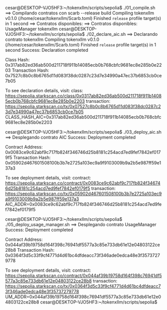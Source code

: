 cesar@DESKTOP-VJO5HF3:~/tokenxllm/scripts/sepolia$ ./01_compile.sh 
==> Compilando contratos con scarb --release build
   Compiling tokenxllm v0.1.0 (/home/cesar/tokenxllm/Scarb.toml)
    Finished `release` profile target(s) in 1 second
==> Contratos disponibles:
==> Contratos disponibles:
UsageManager
tokenxllm
cesar@DESKTOP-VJO5HF3:~/tokenxllm/scripts/sepolia$ ./02_declare_aic.sh 
==> Declarando contrato tokenxllm
   Compiling tokenxllm v0.1.0 (/home/cesar/tokenxllm/Scarb.toml)
    Finished `release` profile target(s) in 1 second
Success: Declaration completed

Class Hash:       0x317ab82ed36ab500d211718f911b14085ecb0b768cbfc9681ec8e285b0e2203
Transaction Hash: 0x7527c8b0c8b6765d11d083f38dc0287c23d7e34990a47ec37b6853cb0ce7b05

To see declaration details, visit:
class: https://sepolia.starkscan.co/class/0x0317ab82ed36ab500d211718f911b14085ecb0b768cbfc9681ec8e285b0e2203
transaction: https://sepolia.starkscan.co/tx/0x07527c8b0c8b6765d11d083f38dc0287c23d7e34990a47ec37b6853cb0ce7b05
CLASS_HASH_AIC=0x317ab82ed36ab500d211718f911b14085ecb0b768cbfc9681ec8e285b0e2203

cesar@DESKTOP-VJO5HF3:~/tokenxllm/scripts/sepolia$ ./03_deploy_aic.sh 
==> Desplegando contrato AIC
Success: Deployment completed

Contract Address: 0x0083ce9c62abf9c717fb824f346746d25b8181c254acd7ed9fef7842ef0179f5
Transaction Hash: 0x05902d467601508100b3b7e2725a103ec9a9f9103009b9a2b5e987ff59e137a3

To see deployment details, visit:
contract: https://sepolia.starkscan.co/contract/0x0083ce9c62abf9c717fb824f346746d25b8181c254acd7ed9fef7842ef0179f5
transaction: https://sepolia.starkscan.co/tx/0x05902d467601508100b3b7e2725a103ec9a9f9103009b9a2b5e987ff59e137a3
AIC_ADDR=0x0083ce9c62abf9c717fb824f346746d25b8181c254acd7ed9fef7842ef0179f5

cesar@DESKTOP-VJO5HF3:~/tokenxllm/scripts/sepolia$ ./05_deploy_usage_manager.sh 
==> Desplegando contrato UsageManager
Success: Deployment completed

Contract Address: 0x044af39b19758d164f398c76941df5577a3c85e733db61e12e04803122ce28b8
Transaction Hash: 0x0364f3d5c33f9cf4771d4d61bc4dfdeacc73f346ade0edca48e3f35737279778

To see deployment details, visit:
contract: https://sepolia.starkscan.co/contract/0x044af39b19758d164f398c76941df5577a3c85e733db61e12e04803122ce28b8
transaction: https://sepolia.starkscan.co/tx/0x0364f3d5c33f9cf4771d4d61bc4dfdeacc73f346ade0edca48e3f35737279778
UM_ADDR=0x044af39b19758d164f398c76941df5577a3c85e733db61e12e04803122ce28b8
cesar@DESKTOP-VJO5HF3:~/tokenxllm/scripts/sepolia$ 